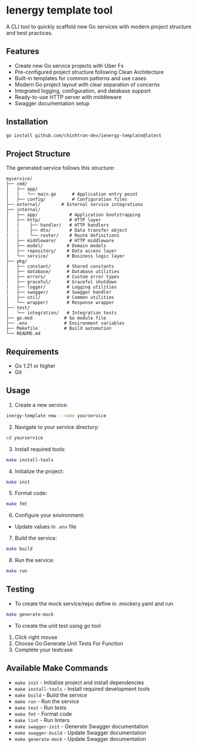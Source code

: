 # Ienergy template tool

A CLI tool to quickly scaffold new Go services with modern project structure and best practices.

## Features

- Create new Go service projects with Uber Fx
- Pre-configured project structure following Clean Architecture
- Built-in templates for common patterns and use cases
- Modern Go project layout with clear separation of concerns
- Integrated logging, configuration, and database support
- Ready-to-use HTTP server with middleware
- Swagger documentation setup

## Installation

```bash
go install github.com/chinhtran-dev/ienergy-template@latest
```

## Project Structure

The generated service follows this structure:

```
myservice/
├── cmd/
│   ├── app/
│   |   └── main.go      # Application entry point
|   ├── config/          # Configuration files
├── external/        # External service integrations
├── internal/
│   ├── app/            # Application bootstrapping
│   ├── http/           # HTTP layer
|   |    ├── handler/   # HTTP handlers
│   |    ├── dto/       # Data transfer object
|   |    └── router/    # Route definitions
|   ├── middleware/     # HTTP middleware
│   ├── model/         # Domain models
│   ├── repository/    # Data access layer
│   └── service/       # Business logic layer
├── pkg/
│   ├── constant/      # Shared constants
│   ├── database/      # Database utilities
│   ├── errors/        # Custom error types
|   ├── graceful/      # Graceful shutdown
|   ├── logger/        # Logging utilities
|   ├── swagger/       # Swagger handler
|   ├── util/          # Common utilities
│   └── wrapper/       # Response wrapper
├── test/
│   └── integration/   # Integration tests
├── go.mod            # Go module file
├── .env              # Environment variables
├── Makefile          # Build automation
└── README.md
```

## Requirements

- Go 1.21 or higher
- Git

## Usage

1. Create a new service:
```bash
inergy-template new --name yourservice
```

2. Navigate to your service directory:
```bash
cd yourservice
```

3. Install required tools:
```bash
make install-tools
```

4. Initialize the project:
```bash
make init
```

5. Format code:
```bash
make fmt
```

6. Configure your environment:
- Update values in `.env` file

7. Build the service:
```bash
make build
```

8. Run the service:
```bash
make run
```

## Testing
- To create the mock service/repo define in .mockery.yaml and run
``` bash
make generate-mock
```
- To create the unit test using go tool
1. Click right mouse
2. Choose Go:Generate Unit Tests For Function
3. Complete your testcase

## Available Make Commands

- `make init` - Initialize project and install dependencies
- `make install-tools` - Install required development tools
- `make build` - Build the service
- `make run` - Run the service
- `make test` - Run tests
- `make fmt` - Format code
- `make lint` - Run linters
- `make swagger-init` - Generate Swagger documentation
- `make swagger-build` - Update Swagger documentation
- `make generate-mock` - Update Swagger documentation
